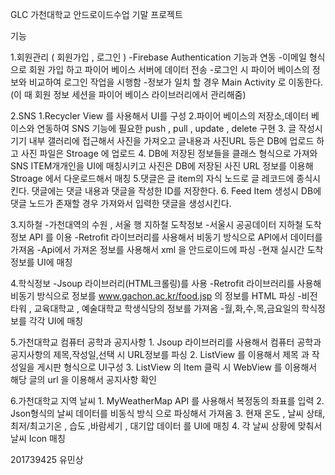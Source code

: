 GLC
가천대학교 안드로이드수업 기말 프로젝트

기능

1.회원관리 ( 회원가입 , 로그인 )
    -Firebase Authentication 기능과 연동
    -이메일 형식으로 회원 가입 하고 파이어 베이스 서버에 데이터 전송
    -로그인 시 파이어 베이스의 정보와 비교하여 로그인 작업을 시행함
    -정보가 일치 할 경우 Main Activity 로 이동한다.
    (이 때 회원 정보 세션을 파이어 베이스 라이브러리에서 관리해줌)

2.SNS
    1.Recycler View 를 사용해서 UI를 구성
    2.파이어 베이스의 저장소,데이터 베이스와 연동하여
       SNS 기능에 필요한 push , pull , update , delete 구현
    3. 글 작성시 기기 내부 갤러리에 접근해서 사진을 가져오고
       글내용과 사진URL 등은 DB에 업로드 하고 사진 파일은
       Stroage 에 업로드
    4. DB에 저장된 정보들을 클래스 형식으로 가져와  SNS
       ITEM개개인을 UI에 매칭시키고 사진은 DB에 저장된
       사진 URL 정보를 이용해 Stroage 에서 다운로드해서 매칭
    5.댓글은 글 item의 자식 노드로 글 레코드에 종식시킨다.
       댓글에는 댓글 내용과 댓글을 작성한 ID를 저장한다.
    6. Feed Item 생성시 DB에 댓글 노드가 존재할 경우 가져와서
        입력한 댓글을  생성시킨다.

3.지하철
    -가천대역의 수원 , 서울 행 지하철 도착정보
    -서울시 공공데이터 지하철 도착정보 API 를 이용
    -Retrofit 라이브러리를 사용해서 비동기 방식으로 API에서 데이터를 가져옴
    -Api에서 가져온 정보를 사용해서 xml 을 안드로이드에 파싱
    -현재 실시간 도착정보를 UI에 매칭


4.학식정보
    -Jsoup 라이브러리(HTML크롤링)를 사용
    -Retrofit 라이브러리를 사용해 비동기 방식으로 정보를  www.gachon.ac.kr/food.jsp 의 정보를 HTML 파싱
    -비전타워 , 교육대학교 , 예술대학교 학생식당의    정보를 가져옴
    -월,화,수,목,금요일의 학식정보를 각각 UI에 매칭

5.가천대학교 컴퓨터 공학과 공지사항
    1. Jsoup 라이브러리를 사용해서 컴퓨터 공학과 공지사항의 제목,작성일,선택 시 URL정보를 파싱
    2. ListView 를 이용해서 제목 과 작성일을 게시판 형식으로  UI구성
    3. ListView 의 Item 클릭 시 WebView 를    이용해서 해당 글의 url 을 이용해서 공지사항 확인


6.가천대학교 지역 날씨
    1. MyWeatherMap API 를 사용해서 복정동의 좌표를 입력
    2. Json형식의 날씨 데이터를  비동식 방식     으로 파싱해서 가져옴
    3. 현재 온도 , 날씨 상태, 최저/최고기온 , 습도 ,바람세기 , 대기압 데이터 를 UI에 매칭
    4. 각 날씨 상황에 맞춰서  날씨  Icon 매칭

201739425 유민상
